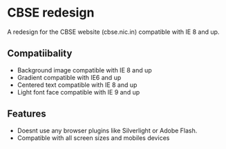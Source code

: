 CBSE redesign
=============

A redesign for the CBSE website (cbse.nic.in) compatible with IE 8 and up.

Compatiibality
--------------
- Background image compatible with IE 8 and up
- Gradient compatible with IE6 and up
- Centered text compatible with IE 8 and up
- Light font face compatible with IE 9 and up

Features
---------
- Doesnt use any browser plugins like Silverlight or Adobe Flash.
- Compatible with all screen sizes and mobiles devices
